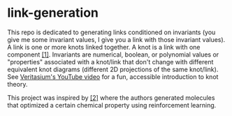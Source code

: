# link-generation
This repo is dedicated to generating links conditioned on invariants (you give me some invariant values, I give you a link with those invariant values). A link is one or more knots linked together. A knot is a link with one component [\[1\]](https://en.wikipedia.org/wiki/Link_(knot_theory)). Invariants are numerical, boolean, or polynomial values or "properties" associated with a knot/link that don't change with different equivalent knot diagrams (different 2D projections of the same knot/link). See [Veritasium's YouTube video](https://youtu.be/8DBhTXM_Br4?si=3nWlkOe6v9e9OonI) for a fun, accessible introduction to knot theory. 

This project was inspired by [\[2\]](https://arxiv.org/abs/2012.11293) where the authors generated molecules that optimized a certain chemical property using reinforcement learning.  
